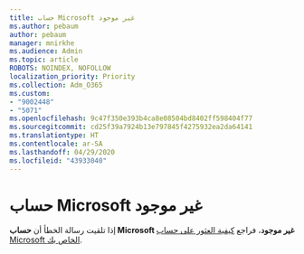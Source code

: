 ```yaml
---
title: حساب Microsoft غير موجود
ms.author: pebaum
author: pebaum
manager: mnirkhe
ms.audience: Admin
ms.topic: article
ROBOTS: NOINDEX, NOFOLLOW
localization_priority: Priority
ms.collection: Adm_O365
ms.custom:
- "9002448"
- "5071"
ms.openlocfilehash: 9c47f350e393b4ca8e08504bd8402ff598404f77
ms.sourcegitcommit: cd25f39a7924b13e797845f4275932ea2da64141
ms.translationtype: HT
ms.contentlocale: ar-SA
ms.lasthandoff: 04/29/2020
ms.locfileid: "43933040"
---
```

# <a name="microsoft-account-does-not-exist"></a>حساب Microsoft غير موجود

إذا تلقيت رسالة الخطأ أن **حساب Microsoft غير موجود**، فراجع [كيفية العثور على حساب Microsoft الخاص بك](https://support.microsoft.com/help/13811/microsoft-account-how-to-find).
